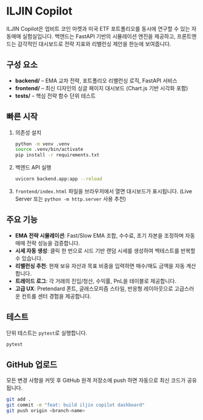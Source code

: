 # ILJIN Copilot

ILJIN Copilot은 업비트 코인 마켓과 미국 ETF 포트폴리오를 동시에 연구할 수 있는 자동매매 실험실입니다. 백엔드는 FastAPI 기반의 시뮬레이션 엔진을 제공하고, 프론트엔드는 감각적인 대시보드로 전략 지표와 리밸런싱 제안을 한눈에 보여줍니다.

## 구성 요소

- **backend/** – EMA 교차 전략, 포트폴리오 리밸런싱 로직, FastAPI 서비스
- **frontend/** – 최신 디자인의 싱글 페이지 대시보드 (Chart.js 기반 시각화 포함)
- **tests/** – 핵심 전략 함수 단위 테스트

## 빠른 시작

1. 의존성 설치
   ```bash
   python -m venv .venv
   source .venv/bin/activate
   pip install -r requirements.txt
   ```

2. 백엔드 API 실행
   ```bash
   uvicorn backend.app:app --reload
   ```

3. `frontend/index.html` 파일을 브라우저에서 열면 대시보드가 표시됩니다. (Live Server 또는 `python -m http.server` 사용 추천)

## 주요 기능

- **EMA 전략 시뮬레이션**: Fast/Slow EMA 조합, 수수료, 초기 자본을 조정하며 자동매매 전략 성능을 검증합니다.
- **시세 자동 생성**: 클릭 한 번으로 시드 기반 랜덤 시세를 생성하여 백테스트를 반복할 수 있습니다.
- **리밸런싱 추천**: 현재 보유 자산과 목표 비중을 입력하면 매수/매도 금액을 자동 계산합니다.
- **트레이드 로그**: 각 거래의 진입/청산, 수익률, PnL을 테이블로 제공합니다.
- **고급 UX**: Pretendard 폰트, 글래스모피즘 스타일, 반응형 레이아웃으로 고급스러운 컨트롤 센터 경험을 제공합니다.

## 테스트

단위 테스트는 `pytest`로 실행합니다.
```bash
pytest
```

## GitHub 업로드

모든 변경 사항을 커밋 후 GitHub 원격 저장소에 push 하면 자동으로 최신 코드가 공유됩니다.
```bash
git add .
git commit -m "feat: build iljin copilot dashboard"
git push origin <branch-name>
```
